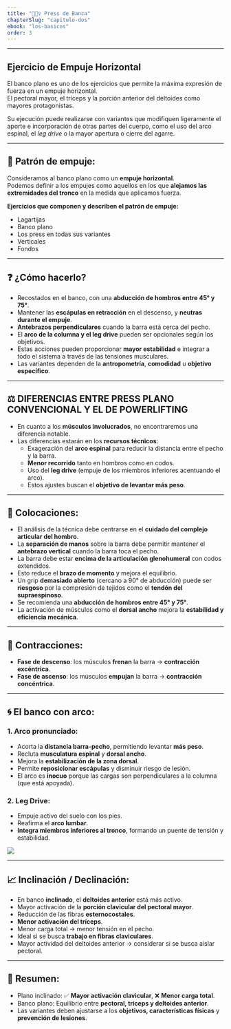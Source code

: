 ```yaml
---
title: "🏋🏽‍♀️ Press de Banca"
chapterSlug: "capitulo-dos"
ebook: "los-basicos"
order: 3
---
```


---
## Ejercicio de Empuje Horizontal

El banco plano es uno de los ejercicios que permite la máxima expresión de fuerza en un empuje horizontal.  
El pectoral mayor, el tríceps y la porción anterior del deltoides como mayores protagonistas.

Su ejecución puede realizarse con variantes que modifiquen ligeramente el aporte e incorporación de otras partes del cuerpo, como el uso del arco espinal, el *leg drive* o la mayor apertura o cierre del agarre.

---

## 🔄 Patrón de empuje:

Consideramos al banco plano como un **empuje horizontal**.  
Podemos definir a los empujes como aquellos en los que **alejamos las extremidades del tronco** en la medida que aplicamos fuerza.  

**Ejercicios que componen y describen el patrón de empuje:**
- Lagartijas
- Banco plano
- Los press en todas sus variantes
- Verticales
- Fondos

---

## ❓ ¿Cómo hacerlo?

- Recostados en el banco, con una **abducción de hombros entre 45° y 75°**.
- Mantener las **escápulas en retracción** en el descenso, y **neutras durante el empuje**.
- **Antebrazos perpendiculares** cuando la barra está cerca del pecho.
- El **arco de la columna y el leg drive** pueden ser opcionales según los objetivos.
- Estas acciones pueden proporcionar **mayor estabilidad** e integrar a todo el sistema a través de las tensiones musculares.
- Las variantes dependen de la **antropometría**, **comodidad** u **objetivo específico**.

---

## ⚖️ DIFERENCIAS ENTRE PRESS PLANO CONVENCIONAL Y EL DE POWERLIFTING

- En cuanto a los **músculos involucrados**, no encontraremos una diferencia notable.
- Las diferencias estarán en los **recursos técnicos**:
  - Exageración del **arco espinal** para reducir la distancia entre el pecho y la barra.
  - **Menor recorrido** tanto en hombros como en codos.
  - Uso del **leg drive** (empuje de los miembros inferiores acentuando el arco).
  - Estos ajustes buscan el **objetivo de levantar más peso**.

---

## 📏 Colocaciones:

- El análisis de la técnica debe centrarse en el **cuidado del complejo articular del hombro**.
- La **separación de manos** sobre la barra debe permitir mantener el **antebrazo vertical** cuando la barra toca el pecho.
- La barra debe estar **encima de la articulación glenohumeral** con codos extendidos.
- Esto reduce el **brazo de momento** y mejora el equilibrio.
- Un grip **demasiado abierto** (cercano a 90° de abducción) puede ser **riesgoso** por la compresión de tejidos como el **tendón del supraespinoso**.
- Se recomienda una **abducción de hombros entre 45° y 75°**.
- La activación de músculos como el **dorsal ancho** mejora la **estabilidad y eficiencia mecánica**.

---

## 💪 Contracciones:

- **Fase de descenso**: los músculos **frenan** la barra → **contracción excéntrica**.
- **Fase de ascenso**: los músculos **empujan** la barra → **contracción concéntrica**.

---

## 🌀 El banco con arco:

### 1. Arco pronunciado:
- Acorta la **distancia barra-pecho**, permitiendo levantar **más peso**.
- Recluta **musculatura espinal** y **dorsal ancho**.
- Mejora la **estabilización de la zona dorsal**.
- Permite **reposicionar escápulas** y disminuir riesgo de lesión.
- El arco es **inocuo** porque las cargas son perpendiculares a la columna (que está apoyada).

### 2. Leg Drive:
- Empuje activo del suelo con los pies.
- Reafirma el **arco lumbar**.
- **Integra miembros inferiores al tronco**, formando un puente de tensión y estabilidad.

<img src="/bancoConArco.png" atl="Press plano con arco" class="w-[75%]"/>

---

## 📈 Inclinación / Declinación:

- En banco **inclinado**, el **deltoides anterior** está más activo.
- Mayor activación de la **porción clavicular del pectoral mayor**.
- Reducción de las fibras **esternocostales**.
- **Menor activación del tríceps**.
- Menor carga total → menor tensión en el pecho.
- Ideal si se busca **trabajo en fibras claviculares**.
- Mayor actividad del deltoides anterior → considerar si se busca aislar pectoral.

---

## 📌 Resumen:

- Plano inclinado: ✅ **Mayor activación clavicular**, ❌ **Menor carga total**.
- Banco plano: Equilibrio entre **pectoral, tríceps y deltoides anterior**.
- Las variantes deben ajustarse a los **objetivos, características físicas** y **prevención de lesiones**.

